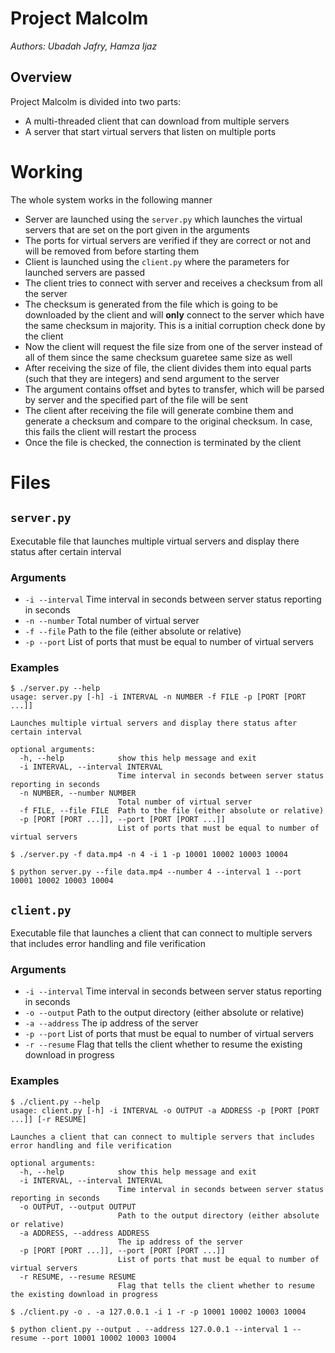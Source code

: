 # Project Malcolm

*Authors: Ubadah Jafry, Hamza Ijaz*

## Overview

Project Malcolm is divided into two parts:

* A multi-threaded client that can download from multiple servers
* A server that start virtual servers that listen on multiple ports

# Working

The whole system works in the following manner

* Server are launched using the `server.py` which launches the virtual servers that are set on the port given in the arguments
* The ports for virtual servers are verified if they are correct or not and will be removed from before starting them 
* Client is launched using the `client.py` where the parameters for launched servers are passed
* The client tries to connect with server and receives a checksum from all the server
* The checksum is generated from the file which is going to be downloaded by the client and will **only** connect to the server which have the same checksum in majority. This is a initial corruption check done by the client
* Now the client will request the file size from one of the server instead of all of them since the same checksum guaretee same size as well
* After receiving the size of file, the client divides them into equal parts (such that they are integers) and send argument to the server
* The argument contains offset and bytes to transfer, which will be parsed by server and the specified part of the file will be sent
* The client after receiving the file will generate combine them and generate a checksum and compare to the original checksum. In case, this fails the client will restart the process
* Once the file is checked, the connection is terminated by the client

# Files

## `server.py`

Executable file that launches multiple virtual servers and display there status after certain interval

### Arguments

* `-i --interval` Time interval in seconds between server status reporting in seconds
* `-n --number`   Total number of virtual server
* `-f --file`     Path to the file (either absolute or relative)
* `-p --port`     List of ports that must be equal to number of virtual servers

### Examples

```console
$ ./server.py --help
usage: server.py [-h] -i INTERVAL -n NUMBER -f FILE -p [PORT [PORT ...]]

Launches multiple virtual servers and display there status after certain interval

optional arguments:
  -h, --help            show this help message and exit
  -i INTERVAL, --interval INTERVAL
                        Time interval in seconds between server status reporting in seconds
  -n NUMBER, --number NUMBER
                        Total number of virtual server
  -f FILE, --file FILE  Path to the file (either absolute or relative)
  -p [PORT [PORT ...]], --port [PORT [PORT ...]]
                        List of ports that must be equal to number of virtual servers
```

```console
$ ./server.py -f data.mp4 -n 4 -i 1 -p 10001 10002 10003 10004
```

```console
$ python server.py --file data.mp4 --number 4 --interval 1 --port 10001 10002 10003 10004
```

## `client.py`

Executable file that launches a client that can connect to multiple servers that includes error handling and file verification

### Arguments

* `-i --interval` Time interval in seconds between server status reporting in seconds
* `-o --output`   Path to the output directory (either absolute or relative)
* `-a --address`  The ip address of the server
* `-p --port`     List of ports that must be equal to number of virtual servers
* `-r --resume`   Flag that tells the client whether to resume the existing download in progress

### Examples

```console
$ ./client.py --help
usage: client.py [-h] -i INTERVAL -o OUTPUT -a ADDRESS -p [PORT [PORT ...]] [-r RESUME]

Launches a client that can connect to multiple servers that includes error handling and file verification

optional arguments:
  -h, --help            show this help message and exit
  -i INTERVAL, --interval INTERVAL
                        Time interval in seconds between server status reporting in seconds
  -o OUTPUT, --output OUTPUT
                        Path to the output directory (either absolute or relative)
  -a ADDRESS, --address ADDRESS
                        The ip address of the server
  -p [PORT [PORT ...]], --port [PORT [PORT ...]]
                        List of ports that must be equal to number of virtual servers
  -r RESUME, --resume RESUME
                        Flag that tells the client whether to resume the existing download in progress
```

```console
$ ./client.py -o . -a 127.0.0.1 -i 1 -r -p 10001 10002 10003 10004
```

```console
$ python client.py --output . --address 127.0.0.1 --interval 1 --resume --port 10001 10002 10003 10004
```
